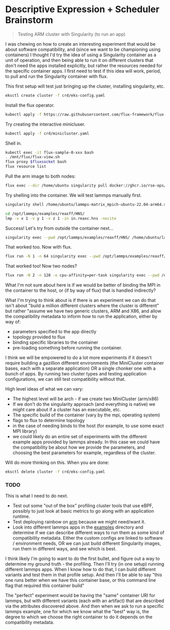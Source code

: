 # Descriptive Expression + Scheduler Brainstorm

> Testing ARM cluster with Singularity (to run an app)

I was chewing on how to create an interesting experiment that would be about software compatibility, and (since we want to be championing using containers) I thought I'd try the idea of using a Singularity container as a unit of operation,
and then being able to run it on different clusters that don't need the apps installed explicitly, but rather the resources
needed for the specific container apps. I first need to test if this idea will work, period, to pull and run the Singularity container with flux.

This first setup will test just bringing up the cluster, installing singularity, etc.

```bash
eksctl create cluster -f crd/eks-config.yaml
```

Install the flux operator.

```bash
kubectl apply -f https://raw.githubusercontent.com/flux-framework/flux-operator/main/examples/dist/flux-operator-arm.yaml
```

Try creating the interactive minicluser.

```bash
kubectl apply -f crd/minicluster.yaml
```

Shell in.

```bash
kubectl exec -it flux-sample-0-xxx bash
. /mnt/flux/flux-view.sh 
flux proxy $fluxsocket bash
flux resource list
```

Pull the arm image to both nodes:

```bash
flux exec --dir /home/ubuntu singularity pull docker://ghcr.io/rse-ops/lammps-matrix:mpich-ubuntu-22.04-arm64  
```

Try shelling into the container. We will test lammps manually first.

```bash
singularity shell /home/ubuntu/lammps-matrix_mpich-ubuntu-22.04-arm64.sif 
```
```bash
cd /opt/lammps/examples/reaxff/HNS/
lmp -v x 1 -v y 1 -v z 1 -in in.reaxc.hns -nocite
```

Success! Let's try from outside the container next...

```bash
singularity exec --pwd /opt/lammps/examples/reaxff/HNS/ /home/ubuntu/lammps-matrix_mpich-ubuntu-22.04-arm64.sif lmp -v x 1 -v y 1 -v z 1 -in in.reaxc.hns -nocite
```

That worked too. Now with flux.

```bash
flux run -N 1 -n 64 singularity exec --pwd /opt/lammps/examples/reaxff/HNS/ /home/ubuntu/lammps-matrix_mpich-ubuntu-22.04-arm64.sif lmp -v x 1 -v y 1 -v z 1 -in in.reaxc.hns -nocite
```

That worked too! Now two nodes?

```bash
flux run -N 2 -n 128 -o cpu-affinity=per-task singularity exec --pwd /opt/lammps/examples/reaxff/HNS/ /home/ubuntu/lammps-matrix_mpich-ubuntu-22.04-arm64.sif lmp -v x 1 -v y 1 -v z 1 -in in.reaxc.hns -nocite
```

What I'm not sure about here is if we would be better of binding the MPI in the container to the host, or (if by way of flux) that is handled indirectly?

What I'm trying to think about is if there is an experiment we can do that isn't about "build a million different clusters where the cluster is different" but rather "assume we have two generic clusters, ARM and X86, and allow the compatibility metadata to inform _how_ to run the application, either by way of:

- parameters specified to the app directly
- topology provided to flux
- binding specific libraries to the container
- pre-loading something before running the container.

I think we will be empowered to do a lot more experiments if it doesn't require building a gazillion different environments (the MiniCluster container bases, each with a separate application) OR a single chonker one with a bunch of apps. By running two cluster types and testing application configurations, we can still test compatibility without that.

High level ideas of what we can vary:

- The highest level will be arch - if we create two MiniCluster (arm/x86)
- If we don't do the singularity approach (and everything is native) we might care about if a cluster has an executable, etc.
- The specific build of the container (vary by the mpi, operating system)
- flags to flux to determine topology
- in the case of needing binds to the host (for example, to use some exact MPI library) 
- we could likely do an entire set of experiments with the different example apps provided by lammps already. In this case we could have the compatibility be about how we provide the parameters, and choosing the best parameters for example, regardless of the cluster.

Will do more thinking on this. When you are done:

```bash
eksctl delete cluster -f crd/eks-config.yaml
```

### TODO

This is what I need to do next.

- Test out some "out of the box" profiling cluster tools that use eBPF, possibly to just look at basic metrics to go along with an application runtime.
- Test deploying rainbow on [arm](https://github.com/converged-computing/rainbow/pull/38) because we might need/want it.
- Look into different lammps apps in the [examples](https://github.com/lammps/lammps/tree/develop/examples) directory and determine if we can describe different ways to run them as some kind of compatibility metadata. Either the custom configs are linked to software / environment needs, OR we can just build different Singularity images, run them in different ways, and see which is best.

I think likely I'm going to want to do the first bullet, and figure out a way to determine my ground truth - the profiling. Then I'll try (in one setup) running different lammps apps. When I know how to do that, I can build different variants and test them in that profile setup. And then I'll be able to say "this one runs better when we have this container base, or this command line flag that required this container build" 

The "perfect" experiment would be having the "same" container URI for lammps, but with different variants (each with an artifact) that are described via the attributes discovered above. And then when we ask to run a specific lammps example, one for which we know what the "best" way is, the degree to which we choose the right container to do it depends on the compatibility metadata.

